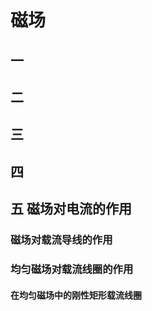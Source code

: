 # 磁场

## 一 

## 二

## 三

## 四 

## 五 磁场对电流的作用

### 磁场对载流导线的作用

### 均匀磁场对载流线圈的作用

#### 在均匀磁场中的刚性矩形载流线圈
